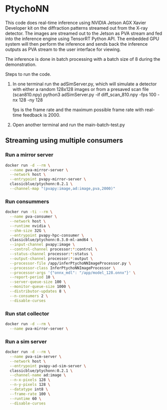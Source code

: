# PtychoNN

This code does real-time inference using NVIDIA Jetson AGX Xavier Developer kit on the diffraction patterns streamed out from the X-ray detector. The images are streamed out to the Jetson as PVA stream and fed into the inference engine using TensorRT Python API. The embedded GPU system will then perform the inference and sends back the inference outputs as PVA stream to the user interface for viewing. 

The inference is done in batch processing with a batch size of 8 during the demonstration. 


Steps to run the code. 

1. In one terminal run the adSimServer.py, which will simulate a detector with either a random 128x128 images or from a presaved scan file (scan810.npy) 
   python3 adSimServer.py -if diff_scan_810.npy  -fps 100 -nx 128 -ny 128
   
   fps is the frame rate and the maximum possible frame rate with real-time feedback is 2000.
   
2. Open another terminal and run the main-batch-test.py 


## Streaming using multiple consumers
### Run a mirror server
```bash
docker run -d --rm \
  --name pva-mirror-server \
  --network host \
  --entrypoint pvapy-mirror-server \
  classicblue/ptychonn:0.2.1 \
  --channel-map "(pvapy:image,ad:image,pva,2000)"
```

### Run consummers
```bash
docker run -ti --rm \
  --name pva-consumer \
  --network host \
  --runtime nvidia \
  --shm-size 32G \
  --entrypoint pvapy-hpc-consumer \
  classicblue/ptychonn:0.3.0-ml-amd64 \
  --input-channel pvapy:image \
  --control-channel processor:*:control \
  --status-channel processor:*:status \
  --output-channel processor:*:output \
  --processor-file /app/inferPtychoNNImageProcessor.py \
  --processor-class InferPtychoNNImageProcessor \
  --processor-args '{"onnx_mdl": "/app/model_128.onnx"}' \
  --report-period 10 \
  --server-queue-size 100 \
  --monitor-queue-size 1000 \
  --distributor-updates 8 \
  --n-consumers 2 \
  --disable-curses
```

### Run stat collector
```bash
docker run -d --rm \
  --name pva-mirror-server \
```

### Run a sim server
```bash
docker run -d --rm \
  --name pva-sim-server \
  --network host \
  --entrypoint pvapy-ad-sim-server \
  classicblue/ptychonn:0.2.1 \
  --channel-name ad:image \
  --n-x-pixels 128 \
  --n-y-pixels 128 \
  --datatype int8 \
  --frame-rate 100 \
  --runtime 60 \
  --disable-curses
```